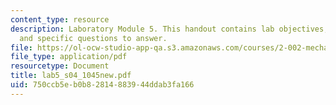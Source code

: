 ```yaml
---
content_type: resource
description: Laboratory Module 5. This handout contains lab objectives, notes, tasks,
  and specific questions to answer.
file: https://ol-ocw-studio-app-qa.s3.amazonaws.com/courses/2-002-mechanics-and-materials-ii-spring-2004/750ccb5eb0b82814883944ddab3fa166_lab5_s04_1045new.pdf
file_type: application/pdf
resourcetype: Document
title: lab5_s04_1045new.pdf
uid: 750ccb5e-b0b8-2814-8839-44ddab3fa166
---
```

